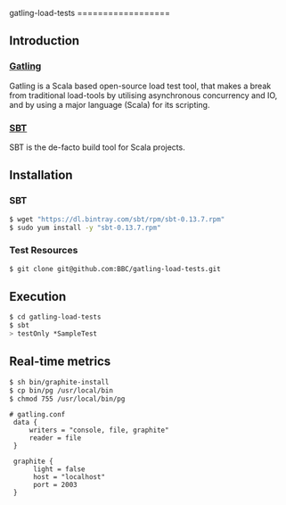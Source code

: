 gatling-load-tests ==================

## Introduction

### [Gatling](http://gatling.io/)

Gatling is a Scala based open-source load test tool, that makes a break from 
traditional load-tools by utilising asynchronous concurrency and IO, and by using a major 
language (Scala) for its scripting.

### [SBT](http://www.scala-sbt.org/)
SBT is the de-facto build tool for Scala projects.

## Installation 
### SBT
```bash
$ wget "https://dl.bintray.com/sbt/rpm/sbt-0.13.7.rpm"
$ sudo yum install -y "sbt-0.13.7.rpm"
```

### Test Resources
```bash 
$ git clone git@github.com:BBC/gatling-load-tests.git
```

## Execution
```bash 
$ cd gatling-load-tests
$ sbt
> testOnly *SampleTest
```

## Real-time metrics

```sh
$ sh bin/graphite-install
$ cp bin/pg /usr/local/bin 
$ chmod 755 /usr/local/bin/pg
```

```config
# gatling.conf
 data {
     writers = "console, file, graphite"
     reader = file
 }
    
 graphite {
      light = false
      host = "localhost"
      port = 2003
 }
```
